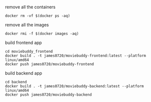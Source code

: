 remove all the containers
```shell
docker rm -vf $(docker ps -aq)
```

remove all the images
```shell
docker rmi -f $(docker images -aq)
```

build frontend app
```shell
cd moviebuddy_frontend
docker build . -t james0720/moviebuddy-frontend:latest --platform linux/amd64
docker push james0720/moviebuddy-frontend
```

build backend app
```shell
cd backend
docker build . -t james0720/moviebuddy-backend:latest --platform linux/amd64
docker push james0720/moviebuddy-backend
```
